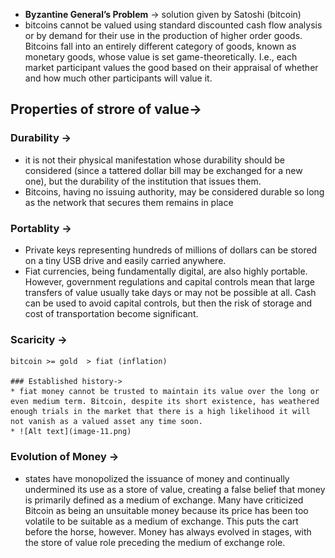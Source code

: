 * **Byzantine General’s Problem** -> solution given by Satoshi (bitcoin)
* bitcoins cannot be valued using standard discounted cash flow analysis or by demand for their use in the production of higher order goods. Bitcoins fall into an entirely different category of goods, known as monetary goods, whose value is set game-theoretically. I.e., each market participant values the good based on their appraisal of whether and how much other participants will value it. 
## Properties of strore of value-> 
  ### Durability ->  
   * it is not their physical manifestation whose durability should be considered (since a tattered dollar bill may be exchanged for a new one), but the durability of the institution that issues them.
   *  Bitcoins, having no issuing authority, may be considered durable so long as the network that secures them remains in place
  ### Portablity -> 
   * Private keys representing hundreds of millions of dollars can be stored on a tiny USB drive and easily carried anywhere.
   * Fiat currencies, being fundamentally digital, are also highly portable. However, government regulations and capital controls mean that large transfers of value usually take days or may not be possible at all. Cash can be used to avoid capital controls, but then the risk of storage and cost of transportation become significant.
   ### Scaricity -> 
    bitcoin >= gold  > fiat (inflation)
    
    ### Established history-> 
    * fiat money cannot be trusted to maintain its value over the long or even medium term. Bitcoin, despite its short existence, has weathered enough trials in the market that there is a high likelihood it will not vanish as a valued asset any time soon.
    * ![Alt text](image-11.png)

### Evolution of Money -> 
  *  states have monopolized the issuance of money and continually undermined its use as a store of value, creating a false belief that money is primarily defined as a medium of exchange. Many have criticized Bitcoin as being an unsuitable money because its price has been too volatile to be suitable as a medium of exchange. This puts the cart before the horse, however. Money has always evolved in stages, with the store of value role preceding the medium of exchange role.